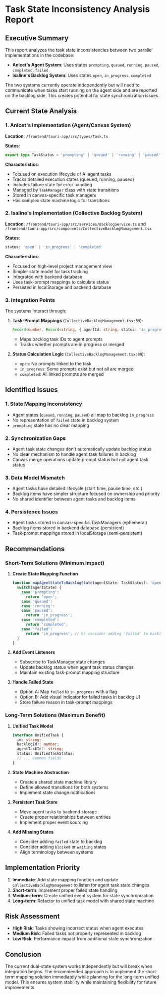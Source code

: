 # Task State Inconsistency Analysis Report

## Executive Summary

This report analyzes the task state inconsistencies between two parallel implementations in the codebase:
- **Anicet's Agent System**: Uses states `prompting`, `queued`, `running`, `paused`, `completed`, `failed`
- **Isaline's Backlog System**: Uses states `open`, `in_progress`, `completed`

The two systems currently operate independently but will need to communicate when tasks start running on the agent side and are reported on the backlog side. This creates potential for state synchronization issues.

## Current State Analysis

### 1. Anicet's Implementation (Agent/Canvas System)

**Location**: `/frontend/tauri-app/src/types/Task.ts`

**States**:
```typescript
export type TaskStatus = 'prompting' | 'queued' | 'running' | 'paused' | 'completed' | 'failed';
```

**Characteristics**:
- Focused on execution lifecycle of AI agent tasks
- Tracks detailed execution states (queued, running, paused)
- Includes failure state for error handling
- Managed by `TaskManager` class with state transitions
- Stored in canvas-specific task managers
- Has complex state machine logic for transitions

### 2. Isaline's Implementation (Collective Backlog System)

**Location**: `/frontend/tauri-app/src/services/BacklogService.ts` and `/frontend/tauri-app/src/components/CollectiveBacklogManagement.tsx`

**States**:
```typescript
status: 'open' | 'in_progress' | 'completed'
```

**Characteristics**:
- Focused on high-level project management view
- Simpler state model for task tracking
- Integrated with backend database
- Uses task-prompt mappings to calculate status
- Persisted in localStorage and backend database

### 3. Integration Points

The systems interact through:

1. **Task-Prompt Mappings** (`CollectiveBacklogManagement.tsx:59`):
   ```typescript
   Record<number, Record<string, { agentId: string, status: 'in_progress' | 'merged' }>>
   ```
   - Maps backlog task IDs to agent prompts
   - Tracks whether prompts are in progress or merged

2. **Status Calculation Logic** (`CollectiveBacklogManagement.tsx:89`):
   - `open`: No prompts linked to the task
   - `in_progress`: Some prompts exist but not all are merged
   - `completed`: All linked prompts are merged

## Identified Issues

### 1. State Mapping Inconsistency
- Agent states (`queued`, `running`, `paused`) all map to backlog `in_progress`
- No representation of `failed` state in backlog system
- `prompting` state has no clear mapping

### 2. Synchronization Gaps
- Agent task state changes don't automatically update backlog status
- No clear mechanism to handle agent task failures in backlog
- Canvas merge operations update prompt status but not agent task status

### 3. Data Model Mismatch
- Agent tasks have detailed lifecycle (start time, pause time, etc.)
- Backlog items have simpler structure focused on ownership and priority
- No shared identifier between agent tasks and backlog items

### 4. Persistence Issues
- Agent tasks stored in canvas-specific TaskManagers (ephemeral)
- Backlog items stored in backend database (persistent)
- Task-prompt mappings stored in localStorage (semi-persistent)

## Recommendations

### Short-Term Solutions (Minimum Impact)

1. **Create State Mapping Function**
   ```typescript
   function mapAgentStateToBacklogState(agentState: TaskStatus): 'open' | 'in_progress' | 'completed' {
     switch(agentState) {
       case 'prompting':
         return 'open';
       case 'queued':
       case 'running':
       case 'paused':
         return 'in_progress';
       case 'completed':
         return 'completed';
       case 'failed':
         return 'in_progress'; // Or consider adding 'failed' to backlog
     }
   }
   ```

2. **Add Event Listeners**
   - Subscribe to TaskManager state changes
   - Update backlog status when agent task status changes
   - Maintain existing task-prompt mapping structure

3. **Handle Failed State**
   - Option A: Map `failed` to `in_progress` with a flag
   - Option B: Add visual indicator for failed tasks in backlog UI
   - Store failure reason in task-prompt mappings

### Long-Term Solutions (Maximum Benefit)

1. **Unified Task Model**
   ```typescript
   interface UnifiedTask {
     id: string;
     backlogId?: number;
     agentTaskId?: string;
     status: UnifiedTaskStatus;
     // ... common fields
   }
   ```

2. **State Machine Abstraction**
   - Create a shared state machine library
   - Define allowed transitions for both systems
   - Implement state change notifications

3. **Persistent Task Store**
   - Move agent tasks to backend storage
   - Create proper relationships between entities
   - Implement proper event sourcing

4. **Add Missing States**
   - Consider adding `failed` state to backlog
   - Consider adding `blocked` or `waiting` states
   - Align terminology between systems

## Implementation Priority

1. **Immediate**: Add state mapping function and update `CollectiveBacklogManagement` to listen for agent task state changes
2. **Short-term**: Implement proper failed state handling
3. **Medium-term**: Create unified event system for state synchronization
4. **Long-term**: Refactor to unified task model with shared state machine

## Risk Assessment

- **High Risk**: Tasks showing incorrect status when agent executes
- **Medium Risk**: Failed tasks not properly represented in backlog
- **Low Risk**: Performance impact from additional state synchronization

## Conclusion

The current dual-state system works independently but will break when integration begins. The recommended approach is to implement the short-term mapping solution immediately while planning for the long-term unified model. This ensures system stability while maintaining flexibility for future improvements.